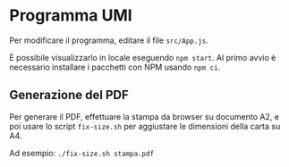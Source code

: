 # Programma UMI

Per modificare il programma, editare il file ```src/App.js```. 

È possibile visualizzarlo in locale eseguendo ```npm start```. Al primo
avvio è necessario installare i pacchetti con NPM usando ```npm ci```.

## Generazione del PDF

Per generare il PDF, effettuare la stampa da browser su documento A2, e 
poi usare lo script ```fix-size.sh``` per aggiustare le dimensioni della 
carta su A4. 

Ad esempio: ```./fix-size.sh stampa.pdf```
